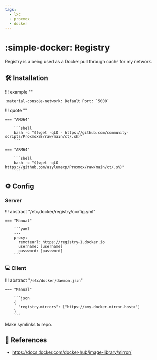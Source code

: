 ```yaml
---
tags:
  - lxc
  - proxmox
  - docker
---
```

# :simple-docker: Registry 

Registry is a being used as a Docker pull through cache for my network.

## :hammer_and_wrench: Installation

!!! example ""

    :material-console-network: Default Port: `5000`


!!! quote ""

    === "AMD64"

        ```shell
        bash -c "$(wget -qLO - https://github.com/community-scripts/ProxmoxVE/raw/main/ct/.sh)"
        ```

    === "ARM64"

        ```shell
        bash -c "$(wget -qLO - https://github.com/asylumexp/Proxmox/raw/main/ct/.sh)"
        ```

## :gear: Config

### Server

!!! abstract "/etc/docker/registry/config.yml"

    === "Manual"
    
        ```yaml
        ---
        proxy:
          remoteurl: https://registry-1.docker.io
          username: [username]
          password: [password]
        ```

### :computer: Client

!!! abstract "`/etc/docker/daemon.json`"

    === "Manual"
    
        ```json
        {
          "registry-mirrors": ["https://<my-docker-mirror-host>"]
        }
        ```

Make symlinks to repo.

## :link: References

- <https://docs.docker.com/docker-hub/image-library/mirror/>
